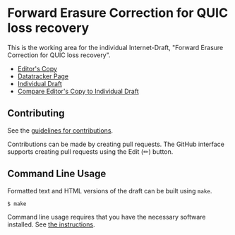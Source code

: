 # Forward Erasure Correction for QUIC loss recovery

This is the working area for the individual Internet-Draft, "Forward Erasure Correction for QUIC loss recovery".

* [Editor's Copy](https://francoismichel.github.io/i-d-quic-fec/#go.draft-michel-quic-fec.html)
* [Datatracker Page](https://datatracker.ietf.org/doc/draft-michel-quic-fec)
* [Individual Draft](https://datatracker.ietf.org/doc/html/draft-michel-quic-fec)
* [Compare Editor's Copy to Individual Draft](https://francoismichel.github.io/i-d-quic-fec/#go.draft-michel-quic-fec.diff)


## Contributing

See the
[guidelines for contributions](https://github.com/francoismichel/i-d-quic-fec/blob/main/CONTRIBUTING.md).

Contributions can be made by creating pull requests.
The GitHub interface supports creating pull requests using the Edit (✏) button.


## Command Line Usage

Formatted text and HTML versions of the draft can be built using `make`.

```sh
$ make
```

Command line usage requires that you have the necessary software installed.  See
[the instructions](https://github.com/martinthomson/i-d-template/blob/main/doc/SETUP.md).

